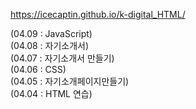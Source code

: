 https://icecaptin.github.io/k-digital_HTML/   




(04.09 : JavaScript)   
(04.08 : 자기소개서)   
(04.07 : 자기소개서 만들기)   
(04.06 : CSS)   
(04.05 : 자기소개페이지만들기)   
(04.04 : HTML 연습)   

